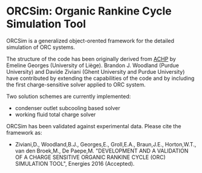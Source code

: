 ﻿ORCSim: Organic Rankine Cycle Simulation Tool
====================


ORCSim is a generalized object-orented framework for the detailed simulation of ORC systems.

The structure of the code has been originally derived from [ACHP](https://github.com/TSTK/ACHP) by Emeline Georges (University of Liège). 
Brandon J. Woodland (Purdue University) and Davide Ziviani (Ghent University and Purdue University) have contributed by extending the capabilities of the code and by including the first charge-sensitive solver applied to ORC system.

Two solution schemes are currently implemented:

* condenser outlet subcooling based solver
* working fluid total charge solver

ORCSim has been validated against experimental data. Please cite the framework as:

* Ziviani,D., Woodland,B.J., Georges,E., Groll,E.A., Braun,J.E., Horton,W.T., van den Broek,M., De Paepe,M. "DEVELOPMENT AND A VALIDATION OF A CHARGE SENSITIVE ORGANIC RANKINE CYCLE (ORC) SIMULATION TOOL", Energies 2016 (Accepted).


